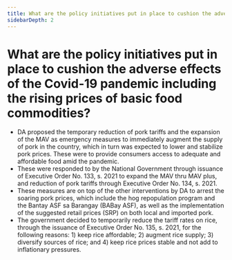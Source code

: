 ```yaml
---
title: What are the policy initiatives put in place to cushion the adverse effects of the Covid19 pandemic including the rising prices of basic food commodities?
sidebarDepth: 2
---
```


# What are the policy initiatives put in place to cushion the adverse effects of the Covid-19 pandemic including the rising prices of basic food commodities?


 - DA proposed the temporary reduction of pork tariffs and the expansion of the MAV as emergency measures to immediately augment the supply of pork in the country, which in turn was expected to lower and stabilize pork prices. These were to provide consumers access to adequate and affordable food amid the pandemic.
 - These were responded to by the National Government through issuance of Executive Order No. 133, s. 2021 to expand the MAV thru MAV plus, and reduction of pork tariffs through Executive Order No. 134, s. 2021.
 - These measures are on top of the other interventions by DA to arrest the soaring pork prices, which include the hog repopulation program and the Bantay ASF sa Barangay (BABay ASF), as well as the implementation of the suggested retail prices (SRP) on both local and imported pork.
 - The government decided to temporarily reduce the tariff rates on rice, through the issuance of Executive Order No. 135, s. 2021, for the following reasons: 1) keep rice affordable; 2) augment rice supply; 3) diversify sources of rice; and 4) keep rice prices stable and not add to inflationary pressures.
